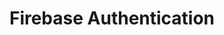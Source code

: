 ---
name: firebase google

host: firebase.google.com
origin: https://firebase.google.com
pathname: /docs/auth
search: 
href: https://firebase.google.com/docs/auth
title: Firebase Authentication

ogTitle: Firebase Authentication

twitterTitle: ''

description: >
  Firebase Authentication lets you add an end-to-end identity solution to your
  app for easy user authentication, sign-in, and onboarding in just a few lines
  of code.

ogDescription: >
  Firebase Authentication lets you add an end-to-end identity solution to your
  app for easy user authentication, sign-in, and onboarding in just a few lines
  of code.

image: 
ogImage: 
twitterImage: 
keywords: 
logo: 
---